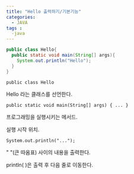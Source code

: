 ```yaml
---
title: "Hello 출력하기/기본기능"
categories:
  - JAVA
tags : 
  -java
---
```


```java
public class Hello{
  public static void main(String[] args){
    System.out.println("Hello");
  }
}
```

`public class Hello`

Hello 라는 클래스를 선언한다.



`public static void main(String[] args) { ... }`

프로그래밍을 실행시키는 메서드.

실행 시작 위치.



`System.out.println("...");`

" "(큰 따옴표) 사이의 내용을 출력한다.

println( )은 출력 후 다음 줄로 이동한다.